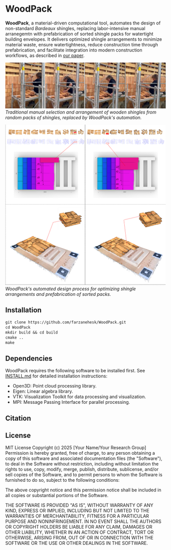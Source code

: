 
# WoodPack
**WoodPack**, a material-driven computational tool, automates the design of non-standard *Bardeaux* shingles, replacing labor-intensive manual arranegemtn with prefabrication of sorted shingle packs for watertight building envelopes. It delivers optimized shingle arrangements to minimize material waste, ensure watertightness, reduce construction time through prefabrication, and facilitate integration into modern construction workflows, as described in [our paper](#citation).


![Craftsperson Searching](images/craftsperson_searching.png)
*Traditional manual selection and arrangement of wooden shingles from random packs of shingles, replaced by WoodPack's automation.*

![Design Automation](images/design_automation.png)
*WoodPack's automated design process for optimizing shingle arrangements and prefabrication of sorted packs.*

## Installation

    git clone https://github.com/farzanehesk/WoodPack.git
    cd WoodPack
    mkdir build && cd build
    cmake ..
    make


## Dependencies
WoodPack requires the following software to be installed first. See [INSTALL.md](INSTALL.md) for detailed installation instructions:

- Open3D: Point cloud processing library.
- Eigen: Linear algebra library.
- VTK: Visualization Toolkit for data processing and visualization.
- MPI: Message Passing Interface for parallel processing.



## Citation



## License
MIT License
Copyright (c) 2025 [Your Name/Your Research Group]
Permission is hereby granted, free of charge, to any person obtaining a copy of this software and associated documentation files (the "Software"), to deal in the Software without restriction, including without limitation the rights to use, copy, modify, merge, publish, distribute, sublicense, and/or sell copies of the Software, and to permit persons to whom the Software is furnished to do so, subject to the following conditions:

The above copyright notice and this permission notice shall be included in all copies or substantial portions of the Software.

THE SOFTWARE IS PROVIDED "AS IS", WITHOUT WARRANTY OF ANY KIND, EXPRESS OR IMPLIED, INCLUDING BUT NOT LIMITED TO THE WARRANTIES OF MERCHANTABILITY, FITNESS FOR A PARTICULAR PURPOSE AND NONINFRINGEMENT. IN NO EVENT SHALL THE AUTHORS OR COPYRIGHT HOLDERS BE LIABLE FOR ANY CLAIM, DAMAGES OR OTHER LIABILITY, WHETHER IN AN ACTION OF CONTRACT, TORT OR OTHERWISE, ARISING FROM, OUT OF OR IN CONNECTION WITH THE SOFTWARE OR THE USE OR OTHER DEALINGS IN THE SOFTWARE.